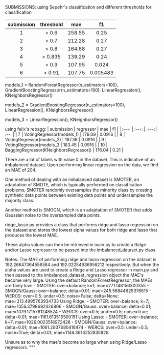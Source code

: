 SUBMISSIONS:
using Sepehr's classification and different thresholds for classification

| submission | threshold | mae    | f1     |
| :---:      | :---:     | :---:  | :--:   |
| 1          | > 0.6     | 258.55 | 0.25   |
| 2          | > 0.7     | 212.28 | 0.27   |
| 3          | > 0.8     | 164.68 | 0.27   |
| 4          | > 0.835   | 139.29 | 0.24   |
| 5          | > 0.9     | 107.95 | 0.024   |
| 6          | > 0.91    | 107.75 | 0.005483 |

models_1 = RandomForestRegressor(n_estimators=100), GradientBoostingRegressor(n_estimators=100), LinearRegression(), KNeighborsRegressor()

models_2 = GradientBoostingRegressor(n_estimators=100), LinearRegression(), KNeighborsRegressor()

models_3 = LinearRegression(), KNeighborsRegressor()

using felix's rebagg:
| submission | regressor                              | mae    | f1     |
| :---:      | :---:                                  | :---:  | :--:   |
| 7          | VotingRegressor(models_1)              | 179.09 | 0.0916 |
| 8          | VotingRegressor(models_2)              | 187.36 | 0.0916 |
| 9          | VotingRegressor(models_3               | 183.45 | 0.0916 |
| 10         | BaggingRegressor(KNeighborsRegressor() | 176.04 | 0.21   |


There are a lot of labels with value 0 in the dataset. This is indicative of an imbalanced dataset.
Upon performing linear regression on the data, we find an MAE of 204.

One method of dealing with an imbalanced dataset is SMOTER, an adaptation of SMOTE, which is typically performed 
on classification problems. 
SMOTER randomly oversamples the minority class by creating synthetic data points between existing data points and 
undersamples the majority class.

Another method is SMOGN, which is an adaptation of SMOTER that adds Gaussian noise to the oversampled data points.



ridge_lasso.py provides a class that performs ridge and lasso regression on the dataset and stores the lowest
alpha values for both ridge and lasso that produces the lowest MAE.

These alpha values can then be retrieved in main.py to create a Ridge and/or Lasso regressor to be passed into the
imbalanced_dataset.py class.

Notes:
The MAE of performing ridge and lasso regression on the dataset is 192.26647364556584 and 192.02254636956212 respectively.
But when the alpha values are used to create a Ridge and Lasso regressor in main.py and then passed to the imbalanced_dataset_regression object
the MAE's become very large.
Using the default RandomForestRegressor, the MAEs are fairly low:
    - SMOTER: over=balance; k=1; mae=271.148156300355
    - SMOGN/Gauss: over=balance; delta=0.01; mae=245.56844625376615
    - WERCS: over=0.5; under=0.5; noise=False; delta=None; mae=313.4895763934733
Using Ridge:
    - SMOTER: over=balance; k=7; mae=1056.3798692426806
    - SMOGN/Gauss: over=balance; delta=0.01; mae=1079.1715761248524
    - WERCS: over=0.5; under=0.5; noise=True; delta=0.01; mae=1161.613516500151
Using Lasso:
    - SMOTER: over=balance; k=7; mae=1026.0023518972428
    - SMOGN/Gauss: over=balance; delta=0.01; mae=1061.2937680416474
    - WERCS: over=0.5; under=0.5; noise=True; delta=0.01; mae=1146.3614252835828

Unsure as to why the mae's become so large when using Ridge/Lasso regressors.
"""

